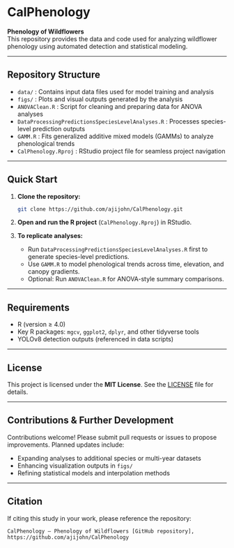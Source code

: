  # CalPhenology

**Phenology of Wildflowers**  
This repository provides the data and code used for analyzing wildflower phenology using automated detection and statistical modeling.

---

## Repository Structure

- `data/` : Contains input data files used for model training and analysis  
- `figs/` : Plots and visual outputs generated by the analysis  
- `ANOVAClean.R` : Script for cleaning and preparing data for ANOVA analyses  
- `DataProcessingPredictionsSpeciesLevelAnalyses.R` : Processes species-level prediction outputs  
- `GAMM.R` : Fits generalized additive mixed models (GAMMs) to analyze phenological trends  
- `CalPhenology.Rproj` : RStudio project file for seamless project navigation

---

## Quick Start

1. **Clone the repository:**
   ```bash
   git clone https://github.com/ajijohn/CalPhenology.git
   ```

2. **Open and run the R project** (`CalPhenology.Rproj`) in RStudio.

3. **To replicate analyses:**
   - Run `DataProcessingPredictionsSpeciesLevelAnalyses.R` first to generate species-level predictions.
   - Use `GAMM.R` to model phenological trends across time, elevation, and canopy gradients.
   - Optional: Run `ANOVAClean.R` for ANOVA-style summary comparisons.

---

## Requirements

- R (version ≥ 4.0)  
- Key R packages: `mgcv`, `ggplot2`, `dplyr`, and other tidyverse tools  
- YOLOv8 detection outputs (referenced in data scripts)

---

## License

This project is licensed under the **MIT License**. See the [LICENSE](LICENSE) file for details.

---

## Contributions & Further Development

Contributions welcome! Please submit pull requests or issues to propose improvements. Planned updates include:
- Expanding analyses to additional species or multi-year datasets  
- Enhancing visualization outputs in `figs/`  
- Refining statistical models and interpolation methods

---

## Citation

If citing this study in your work, please reference the repository:
```
CalPhenology – Phenology of Wildflowers [GitHub repository], https://github.com/ajijohn/CalPhenology
```
